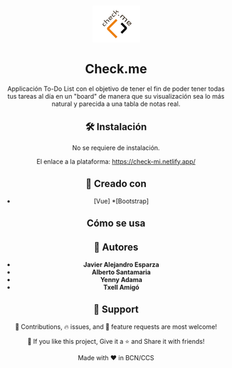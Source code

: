 <div align="center">
<img src="https://github.com/ToDoApp-Group2/ToDoApp/blob/ValidReadme/src/assets/logocheckme.png" alt="check.me logo") /> <br />
 <h1 align="center">  Check.me </h1>
<div>

Applicación To-Do List con el objetivo de tener el fin de poder tener todas tus tareas al día en un "board" de manera que
su visualización sea lo más natural y parecida a una tabla de notas real. 


## 🛠️ Instalación

No se requiere de instalación.

El enlace a la plataforma: https://check-mi.netlify.app/

## 👷 Creado con 

* [Vue]
*[Bootstrap]


## Cómo se usa





## 👷 Autores
* **Javier Alejandro Esparza**
* **Alberto Santamaria**
* **Yenny Adama**
* **Txell Amigó**


<h2 align="center">🤝 Support</h2>

<p align="center">🎊 Contributions, 🔥 issues, and 🥮 feature requests are most welcome!</p>

<p align="center">💙 If you like this project, Give it a ⭐ and Share it with friends!</p>

<p align="center">Made with ❤️ in BCN/CCS</p>